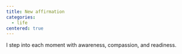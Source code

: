 ```yaml
---
title: New affirmation
categories:
  - life
centered: true
---
```


I
step
into
each
moment
with
awareness,
compassion,
and
readiness.

